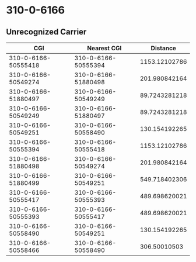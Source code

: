 # 310-0-6166
## Unrecognized Carrier


| CGI | Nearest CGI | Distance |
|-----|-------------|----------|
| 310-0-6166-50555418 | 310-0-6166-50555394 | 1153.12102786 |
| 310-0-6166-50549274 | 310-0-6166-51880498 | 201.980842164 |
| 310-0-6166-51880497 | 310-0-6166-50549249 | 89.7243281218 |
| 310-0-6166-50549249 | 310-0-6166-51880497 | 89.7243281218 |
| 310-0-6166-50549251 | 310-0-6166-50558490 | 130.154192265 |
| 310-0-6166-50555394 | 310-0-6166-50555418 | 1153.12102786 |
| 310-0-6166-51880498 | 310-0-6166-50549274 | 201.980842164 |
| 310-0-6166-51880499 | 310-0-6166-50549251 | 549.718402306 |
| 310-0-6166-50555417 | 310-0-6166-50555393 | 489.698620021 |
| 310-0-6166-50555393 | 310-0-6166-50555417 | 489.698620021 |
| 310-0-6166-50558490 | 310-0-6166-50549251 | 130.154192265 |
| 310-0-6166-50558466 | 310-0-6166-50558490 | 306.50010503 |
